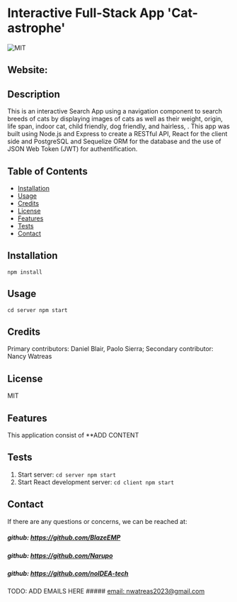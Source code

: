 # Interactive Full-Stack App 'Cat-astrophe' 
![MIT](https://img.shields.io/badge/License-MIT-blue)

## Website: 
<!--TODO: ADD LINKS HERE  [website](https://'(add url and github links)') nancy watreas jan 20-->

## Description
This is an interactive Search App using a navigation component to search breeds of cats by displaying images of cats as well as their weight, origin, life span, indoor cat, child friendly, dog friendly, and hairless, . This app was built using Node.js and Express to create a RESTful API, React for the client side and PostgreSQL and Sequelize ORM for the database and the use of JSON Web Token (JWT) for authentification.

<!-- TODO: ADD SCREENSHOT/IMAGE HERE ![app_image]((./src/assets/images/App-image1.png)) -->

## Table of Contents
- [Installation](#installation)
- [Usage](#usage)
- [Credits](#credits)
- [License](#license)
- [Features](#features)
- [Tests](#tests)
- [Contact](#contact)

## Installation
`npm install` <!-- TODO: add installation packages/dependencies-->

## Usage
`cd server npm start`

## Credits
Primary contributors: Daniel Blair, Paolo Sierra; Secondary contributor: Nancy Watreas

## License
MIT

## Features
This application consist of **ADD CONTENT

## Tests
1. Start server: `cd server npm start`
2. Start React development server: `cd client npm start`

## Contact
If there are any questions or concerns, we can be reached at:
##### github: https://github.com/BlazeEMP 
##### github: https://github.com/Narupo
##### github: https://github.com/noIDEA-tech
<!-- (https://github.com/https://github.com/BlazeEMP; https://github.com/Narupo; https://github.com/noIDEA-tech) -->

TODO: ADD EMAILS HERE  ##### [email: nwatreas2023@gmail.com](mailto:nwatreas2023@gmail.com)